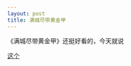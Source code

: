 ```yaml
---
layout: post
title: 满城尽带黄金甲
---
```


《满城尽带黄金甲》还挺好看的，今天就说

[这个](http://www.francaisblog.com.cn/node/421)
